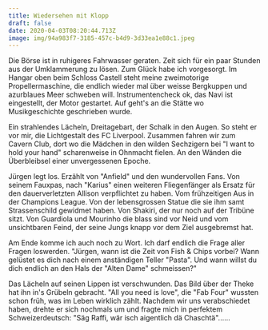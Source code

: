 ```yaml
---
title: Wiedersehen mit Klopp
draft: false
date: 2020-04-03T08:20:44.713Z
image: img/94a983f7-3185-457c-b4d9-3d33ea1e88c1.jpeg
---
```

Die Börse ist in ruhigeres Fahrwasser geraten. Zeit sich für ein paar Stunden aus der Umklammerung zu lösen. Zum Glück habe ich vorgesorgt. Im Hangar oben beim Schloss Castell steht meine zweimotorige Propellermaschine, die endlich wieder mal über weisse Bergkuppen und azurblaues Meer schweben will. Instrumentencheck ok, das Navi ist eingestellt, der Motor gestartet. Auf geht's an die Stätte wo Musikgeschichte geschrieben wurde.

Ein strahlendes Lächeln, Dreitagebart, der Schalk in den Augen. So steht er vor mir, die Lichtgestalt des FC Liverpool. Zusammen fahren wir zum Cavern Club, dort wo die Mädchen in den wilden Sechzigern bei "I want to hold your hand" scharenweise in Ohnmacht fielen. An den Wänden die Überbleibsel einer unvergessenen Epoche.

Jürgen legt los. Erzählt von "Anfield" und den wundervollen Fans. Von seinem Fauxpas, nach "Karius" einen weiteren Fliegenfänger als Ersatz für den dauerverletzten Allison verpflichtet zu haben. Vom frühzeitigen Aus in der Champions League. Von der lebensgrossen Statue die sie ihm samt Strassenschild gewidmet haben. Von Shakiri, der nur noch auf der Tribüne sitzt. Von Guardiola und Mourinho die blass sind vor Neid und vom unsichtbaren Feind, der seine Jungs knapp vor dem Ziel ausgebremst hat.

Am Ende komme ich auch noch zu Wort. Ich darf endlich die Frage aller Fragen loswerden. "Jürgen, wann ist die Zeit von Fish & Chips vorbei? Wann gelüstet es dich nach einem anständigen Teller "Pasta". Und wann willst du dich endlich an den Hals der "Alten Dame" schmeissen?"

Das Lächeln auf seinen Lippen ist verschwunden. Das Bild über der Theke hat ihn in's Grübeln gebracht. "All you need is love", die "Fab Four" wussten schon früh, was im Leben wirklich zählt. Nachdem wir uns verabschiedet haben, drehte er sich nochmals um und fragte mich in perfektem Schweizerdeutsch: "Säg Raffi, wär isch aigentlich dä Chaschtä"......